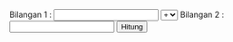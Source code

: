 <!DOCTYPE html>
<html>
<head>
 <title></title>
</head>
<body>
<form action="" method="POST">
 Bilangan 1 : <input type="text" name="bilangan1">
 <select name="pilih">
  <option value="+">+</option>
  <option value="-">-</option>
  <option value="*">*</option>
                <option value="/">/</option>
 </select>
 Bilangan 2 : <input type="text" name="bilangan2">
 <input type="submit" name="hitung" value="Hitung">
 </form>
</body>
</html>
